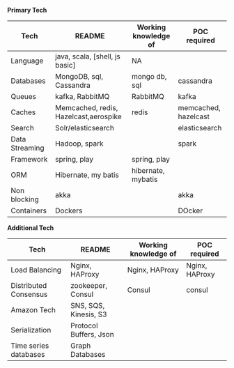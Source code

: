 **Primary Tech**

| Tech                  | README                                 | Working knowledge of | POC required               |           
| ----------------------| ---------------------------------------|----------------------|----------------------------|           
| Language              | java, scala, [shell, js basic]         | NA                   |                            |
| Databases             | MongoDB, sql, Cassandra                | mongo db, sql        | cassandra                  |
| Queues                | kafka, RabbitMQ                        | RabbitMQ             | kafka                      |
| Caches                | Memcached, redis, Hazelcast,aerospike  | redis                | memcached, hazelcast       |
| Search                | Solr/elasticsearch                     |                      | elasticsearch              |
| Data Streaming        | Hadoop, spark                          |                      | spark                      |
| Framework             | spring, play                           | spring, play         |                            |
| ORM                   | Hibernate, my batis                    | hibernate, mybatis   |                            | 
| Non blocking          | akka                                   |                      | akka                       |
| Containers            | Dockers                                |                      | DOcker                     |


**Additional Tech**

| Tech                  | README                                 | Working knowledge of | POC required               |           
| ----------------------| ---------------------------------------|----------------------|----------------------------|
| Load Balancing        | Nginx, HAProxy                         | Nginx, HAProxy       | Nginx, HAProxy             |          
| Distributed Consensus | zookeeper, Consul                      | Consul               | consul                     |
| Amazon Tech           | SNS, SQS, Kinesis, S3                  |                      |                            | 
| Serialization         | Protocol Buffers, Json                 |                      |                            |
| Time series databases | Graph Databases                        |                      |                            |
